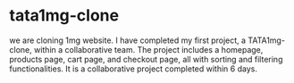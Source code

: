 # tata1mg-clone
we are cloning 1mg website.
I have completed my first project, a TATA1mg-clone, within a collaborative team. The project includes a homepage, products page, cart page, and checkout page, all with sorting and filtering functionalities. It is a collaborative project completed within 6 days.

<a href="https://648b7445ccba720a9e352702--deft-pika-7adc6a.netlify.app/" target="blank"></a>

